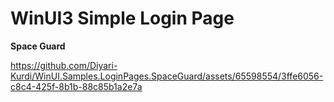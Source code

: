 # WinUI3 Simple Login Page
**Space Guard**

https://github.com/Diyari-Kurdi/WinUI.Samples.LoginPages.SpaceGuard/assets/65598554/3ffe6056-c8c4-425f-8b1b-88c85b1a2e7a
